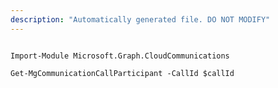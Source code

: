 ```yaml
---
description: "Automatically generated file. DO NOT MODIFY"
---
```


```powershellv2

Import-Module Microsoft.Graph.CloudCommunications

Get-MgCommunicationCallParticipant -CallId $callId

```
